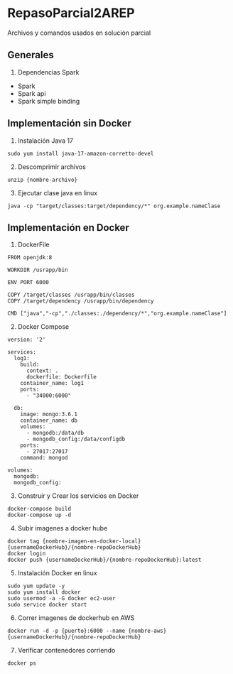 # RepasoParcial2AREP

Archivos y comandos usados en solución parcial

## Generales

1. Dependencias Spark

* Spark
* Spark api
* Spark simple binding

## Implementación sin Docker

1. Instalación Java 17

```
sudo yum install java-17-amazon-corretto-devel
```

2. Descomprimir archivos

```
unzip {nombre-archivo}
```

3. Ejecutar clase java en linux

```
java -cp "target/classes:target/dependency/*" org.example.nameClase
```

## Implementación en Docker


1. DockerFile

```
FROM openjdk:8

WORKDIR /usrapp/bin

ENV PORT 6000

COPY /target/classes /usrapp/bin/classes
COPY /target/dependency /usrapp/bin/dependency

CMD ["java","-cp","./classes:./dependency/*","org.example.nameClase"]
```

2. Docker Compose

```
version: '2'

services:
  log1:
    build:
      context: .
      dockerfile: Dockerfile
    container_name: log1
    ports:
      - "34000:6000"
      
  db:
    image: mongo:3.6.1
    container_name: db
    volumes:
      - mongodb:/data/db
      - mongodb_config:/data/configdb
    ports:
      - 27017:27017
    command: mongod

volumes:
  mongodb:
  mongodb_config:
```

3. Construir y Crear los servicios en Docker

```
docker-compose build 
docker-compose up -d 
```

4. Subir imagenes a docker hube

```
docker tag {nombre-imagen-en-docker-local} {usernameDockerHub}/{nombre-repoDockerHub}
docker login
docker push {usernameDockerHub}/{nombre-repoDockerHub}:latest
```

5. Instalación Docker en linux

```
sudo yum update -y
sudo yum install docker
sudo usermod -a -G docker ec2-user
sudo service docker start
```

6. Correr imagenes de dockerhub en AWS

```
docker run -d -p {puerto}:6000 --name {nombre-aws} {usernameDockerHub}/{nombre-repoDockerHub}
```

7. Verificar contenedores corriendo

```
docker ps
```



